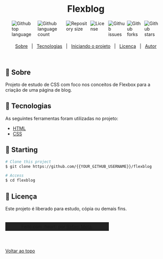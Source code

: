 <h1 align="center" id="top">Flexblog</h1>

<div style="display:flex; justify-content: center; margin: 20px; gap: 5px;">
  <img alt="Github top language" src="https://img.shields.io/github/languages/top/fael-atom/flexblog?color=56BEB8">

  <img alt="Github language count" src="https://img.shields.io/github/languages/count/fael-atom/flexblog?color=56BEB8">

  <img alt="Repository size" src="https://img.shields.io/github/repo-size/fael-atom/flexblog?color=56BEB8">

  <img alt="License" src="https://img.shields.io/github/license/fael-atom/flexblog?color=56BEB8">

  <img alt="Github issues" src="https://img.shields.io/github/issues/fael-atom/flexblog?color=56BEB8" />

  <img alt="Github forks" src="https://img.shields.io/github/forks/fael-atom/flexblog?color=56BEB8" />

  <img alt="Github stars" src="https://img.shields.io/github/stars/fael-atom/flexblog?color=56BEB8" />
</div>

<p align="center">
  <a href="#dart-about">Sobre</a> &#xa0; | &#xa0; 
  <a href="#rocket-technologies">Tecnologias</a> &#xa0; | &#xa0;
  <a href="#checkered_flag-starting">Iniciando o projeto</a> &#xa0; | &#xa0;
  <a href="#memo-license">Licença</a> &#xa0; | &#xa0;
  <a href="https://github.com/fael-atom" target="_blank">Autor</a>
</p>

<br>

## :dart: Sobre

Projeto de estudo de CSS com foco nos conceitos de Flexbox para a criação de uma página de blog.

## :rocket: Tecnologias

As seguintes ferramentas foram utilizadas no projeto:

- [HTML](https://developer.mozilla.org/en-US/docs/Web/HTML)
- [CSS](https://developer.mozilla.org/en-US/docs/Learn/CSS)

## :checkered_flag: Starting

```bash
# Clone this project
$ git clone https://github.com/{{YOUR_GITHUB_USERNAME}}/flexblog

# Access
$ cd flexblog
```

## :memo: Licença

Este projeto é liberado para estudo, cópia ou demais fins.

<p style="background-color: #222222; display: inline-block; padding: 5px 50px; margin: 20px 0px 40px 0; ">Feito com :heart: por <a href="https://github.com/fael-atom" target="_blank">Rafael Mota</a>.</p>

<a href="#top">Voltar ao topo</a>
